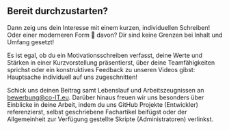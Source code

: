 ## Bereit durchzustarten?

Dann zeig uns dein Interesse mit einem kurzen, individuellen Schreiben! Oder einer moderneren Form 🎦 davon? Dir sind keine Grenzen bei Inhalt und Umfang gesetzt!

Es ist egal, ob du ein Motivationsschreiben verfasst, deine Werte und Stärken in einer Kurzvorstellung präsentierst, über deine Teamfähigkeiten sprichst oder ein konstruktives Feedback zu unseren Videos gibst: Hauptsache individuell auf uns zugeschnitten!

Schick uns deinen Beitrag samt Lebenslauf und Arbeitszeugnissen an [bewerbung@co-IT.eu](mailto:bewerbung@co-IT.eu). Darüber hinaus freuen wir uns besonders über Einblicke in deine Arbeit, indem du uns GitHub Projekte (Entwickler) referenzierst, selbst geschriebene Fachartikel beifügst oder der Allgemeinheit zur Verfügung gestellte Skripte (Administratoren) verlinkst.
